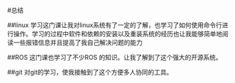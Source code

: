 #总结

##linux
学习这门课让我对linux系统有了一定的了解，也学习了如何使用命令行进行操作。学习的过程中软件和依赖的安装以及重装系统的经历也让我能够简单地阅读一些报错信息并且提高了我自己解决问题的能力

##ROS
这门课也学习了不少ROS 的知识。让我了解到了这个强大的开源系统。

##git
对git的学习，使我接触到了这个方便多人协同的工具。


